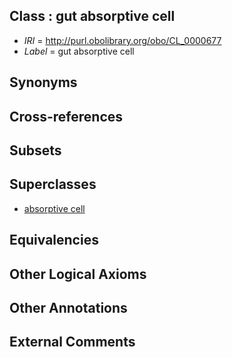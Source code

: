 
## Class : gut absorptive cell

 * *IRI* = http://purl.obolibrary.org/obo/CL_0000677
 * *Label* = gut absorptive cell

## Synonyms


## Cross-references


## Subsets


## Superclasses

 * [absorptive cell](../../CL/12/CL_0000212.md)

## Equivalencies


## Other Logical Axioms


## Other Annotations


## External Comments

